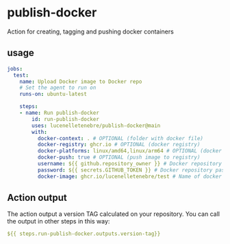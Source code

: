 # publish-docker
Action for creating, tagging and pushing docker containers

## usage
```yaml
jobs:
  test:
    name: Upload Docker image to Docker repo
    # Set the agent to run on
    runs-on: ubuntu-latest

    steps:
    - name: Run publish-docker
        id: run-publish-docker
        uses: lucenelletenebre/publish-docker@main
        with:
          docker-context: . # OPTIONAL (folder with docker file)
          docker-registry: ghcr.io # OPTIONAL (docker registry)
          docker-platforms: linux/amd64,linux/arm64 # OPTIONAL (docker arch)
          docker-push: true # OPTIONAL (push image to registry)
          username: ${{ github.repository_owner }} # Docker repository username
          password: ${{ secrets.GITHUB_TOKEN }} # Docker repository password
          docker-image: ghcr.io/lucenelletenebre/test # Name of docker image
```

## Action output
The action output a version TAG calculated on your repository. You can call the output in other steps in this way:
```yaml
${{ steps.run-publish-docker.outputs.version-tag}}
```

